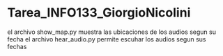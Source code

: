 # Tarea_INFO133_GiorgioNicolini
el archivo show_map.py muestra  las ubicaciones de los audios segun su fecha
el archivo hear_audio.py permite escuhar los audios segun sus fechas
